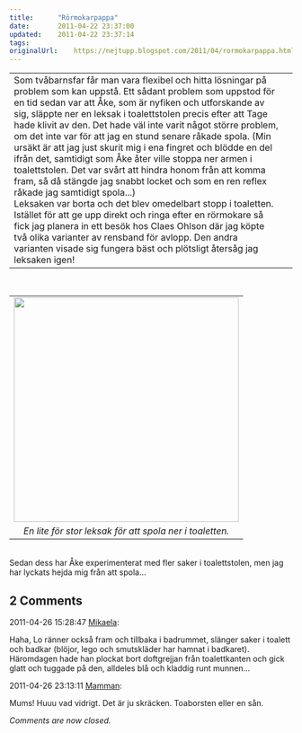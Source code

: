 ```yaml
---
title:		"Rörmokarpappa"
date:		2011-04-22 23:37:00
updated:	2011-04-22 23:37:14
tags: 	
originalUrl:	https://nejtupp.blogspot.com/2011/04/rormokarpappa.html
---
```


<div style="text-align: left;"></div><table cellpadding="0" cellspacing="0" style="margin-left: 0px; margin-right: auto; text-align: left;"><tbody><tr><td style="text-align: left;">Som tvåbarnsfar får man vara flexibel och hitta lösningar på problem som kan uppstå. Ett sådant problem som uppstod för en tid sedan var att Åke, som är nyfiken och utforskande av sig, släppte ner en leksak i toalettstolen precis efter att Tage hade klivit av den. Det hade väl inte varit något större problem, om det inte var för att jag en stund senare råkade spola. (Min ursäkt är att jag just skurit mig i ena fingret och blödde en del ifrån det, samtidigt som Åke åter ville stoppa ner armen i toalettstolen. Det var svårt att hindra honom från att komma fram, så då stängde jag snabbt locket och som en ren reflex råkade jag samtidigt spola...)<br>Leksaken var borta och det blev omedelbart stopp i toaletten. Istället för att ge upp direkt och ringa efter en rörmokare så fick jag planera in ett besök hos Claes Ohlson där jag köpte två olika varianter av rensband för avlopp. Den andra varianten visade sig fungera bäst och plötsligt återsåg jag leksaken igen!</td><td style="text-align: center;"><br></td></tr></tbody></table><br><table align="center" cellpadding="0" cellspacing="0" class="tr-caption-container" style="margin-left: auto; margin-right: auto; text-align: center;"><tbody><tr><td style="text-align: center;"><img src="../../../../img/Ro%25CC%2588rmokar-Pelle-IMG_1122.jpg" width="400"></td></tr><tr><td class="tr-caption" style="text-align: center;"><i>En lite för stor leksak för att spola ner i toaletten.</i></td></tr></tbody></table><br>Sedan dess har Åke experimenterat med fler saker i toalettstolen, men jag har lyckats hejda mig från att spola...

<div class="comments">
	<div class="comments-header"><h2>2 Comments</h2></div>
	<div class="comments-body">
			<div class="comment" id="comment-5601119162135324063">
				<p class="comment-header">
					<date datetime="2011-04-26T15:28:47.958+02:00">2011-04-26 15:28:47</date> 
					<a href="https://www.blogger.com/profile/01053182570637311119" rel="nofollow">Mikaela</a>:
				</p>
				<div class="comment-content"><p>Haha, Lo ränner också fram och tillbaka i badrummet, slänger saker i toalett och badkar (blöjor, lego och smutskläder har hamnat i badkaret). Häromdagen hade han plockat bort doftgrejjan från toalettkanten och gick glatt och tuggade på den, alldeles blå och kladdig runt munnen...</p></div>
				<div class="comment-footer"></div>
			</div>
			<div class="comment" id="comment-4254500039549861709">
				<p class="comment-header">
					<date datetime="2011-04-26T23:13:11.699+02:00">2011-04-26 23:13:11</date> 
					<a href="https://www.blogger.com/profile/15863123892860534613" rel="nofollow">Mamman</a>:
				</p>
				<div class="comment-content"><p>Mums! Huuu vad vidrigt. Det är ju skräcken. Toaborsten eller en sån.</p></div>
				<div class="comment-footer"></div>
			</div></div>
	<p class="comments-footer"><em>Comments are now closed.</em></p>
</div>